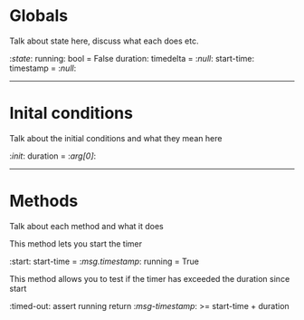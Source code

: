 # Globals
Talk about state here, discuss what each does etc.

  :_state_:
  running: bool = False
  duration: timedelta = :_null_:
  start-time: timestamp = :_null_:

---

# Inital conditions
Talk about the initial conditions and what they mean here

  :_init_:
  duration = :_arg[0]_:

---

# Methods
Talk about each method and what it does

This method lets you start the timer

  :start:
  start-time = :_msg.timestamp_:
  running = True

This method allows you to test if the timer has exceeded the duration since start

  :timed-out:
  assert running
  return :_msg-timestamp_: >= start-time + duration

